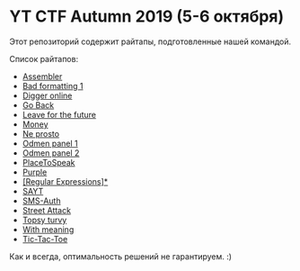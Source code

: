 # YT CTF Autumn 2019 (5-6 октября)
Этот репозиторий содержит райтапы, подготовленные нашей командой.

Список райтапов:

* [Assembler](./Assembler)
* [Bad formatting 1](./Bad%20formatting%201)
* [Digger online](./Digger%20online)
* [Go Back](./Go%20Back)
* [Leave for the future](./Leave%20for%20the%20future)
* [Money](./Money)
* [Ne prosto](./Ne%20prosto)
* [Odmen panel 1](./Odmen%20panel%201)
* [Odmen panel 2](./Odmen%20panel%202)
* [PlaceToSpeak](./PlaceToSpeak)
* [Purple](./Purple)
* [[Regular Expressions]*](./[Regular%20Expressions]*)
* [SAYT](./SAYT)
* [SMS-Auth](./SMS-Auth)
* [Street Attack](./Street%20Attack)
* [Topsy turvy](./Topsy%20turvy)
* [With meaning](./With%20meaning)
* [Tic-Tac-Toe](./Tic-Tac-Toe)

Как и всегда, оптимальность решений не гарантируем. :)
